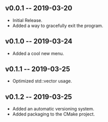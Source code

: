 ## v0.0.1 -- 2019-03-20

* Initial Release.
* Added a way to gracefully exit the program.

## v0.1.0 -- 2019-03-24

* Added a cool new menu.

## v0.1.1 -- 2019-03-25

* Optimized std::vector usage.

## v0.1.2 -- 2019-03-25

* Added an automatic versioning system.
* Added packaging to the CMake project.
